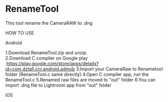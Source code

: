# RenameTool
This tool rename the CameraRAW to .dng

HOW TO USE

Android

1.Download RenameTool.zip and unzip.<br>
2.Download C compiler on Google play :https://play.google.com/store/apps/details?id=com.dztall.ccr.android.admob
3.Import your CameraRaw to Renametool folder (RenameTool.c same directly)
4.Open C compiler app, run the RenameTool.c
5.Renamed raw files are moved to "out" folder
6.You can import .dng file to Lightroom app from "out" folder



iOS
